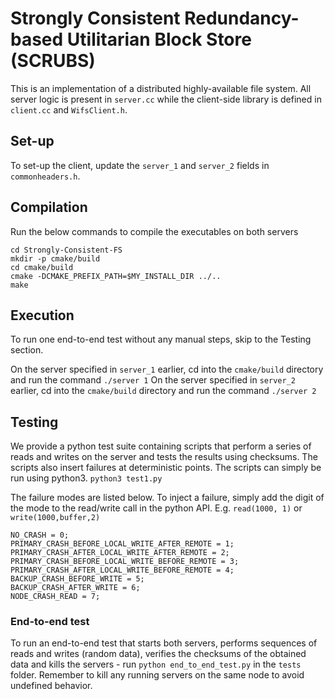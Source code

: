 # Strongly Consistent Redundancy-based Utilitarian Block Store (SCRUBS)

This is an implementation of a distributed highly-available file system. All server logic is present in `server.cc` while the client-side library is defined in `client.cc` and `WifsClient.h`. 


## Set-up

To set-up the client, update the `server_1` and `server_2` fields in `commonheaders.h`.

## Compilation

Run the below commands to compile the executables on both servers

  ```
  cd Strongly-Consistent-FS
  mkdir -p cmake/build  
  cd cmake/build  
  cmake -DCMAKE_PREFIX_PATH=$MY_INSTALL_DIR ../..  
  make 
```

## Execution

To run one end-to-end test without any manual steps, skip to the Testing section.

On the server specified in `server_1` earlier, cd into the `cmake/build` directory and run the command `./server 1`
On the server specified in `server_2` earlier, cd into the `cmake/build` directory and run the command `./server 2`

## Testing
We provide a python test suite containing scripts that perform a series of reads and writes on the server and tests the results using checksums. The scripts also insert failures at deterministic points. The scripts can simply be run using python3.
`python3 test1.py`

The failure modes are listed below. To inject a failure, simply add the digit of the mode to the read/write call in the python API.
E.g. `read(1000, 1)` or `write(1000,buffer,2)`
```
NO_CRASH = 0;
PRIMARY_CRASH_BEFORE_LOCAL_WRITE_AFTER_REMOTE = 1;
PRIMARY_CRASH_AFTER_LOCAL_WRITE_AFTER_REMOTE = 2;
PRIMARY_CRASH_BEFORE_LOCAL_WRITE_BEFORE_REMOTE = 3;
PRIMARY_CRASH_AFTER_LOCAL_WRITE_BEFORE_REMOTE = 4;
BACKUP_CRASH_BEFORE_WRITE = 5;
BACKUP_CRASH_AFTER_WRITE = 6;
NODE_CRASH_READ = 7;
```
### End-to-end test

To run an end-to-end test that starts both servers, performs sequences of reads and writes (random data), verifies the checksums of the obtained data and kills the servers - run `python end_to_end_test.py` in the `tests` folder. Remember to kill any running servers on the same node to avoid undefined behavior.
